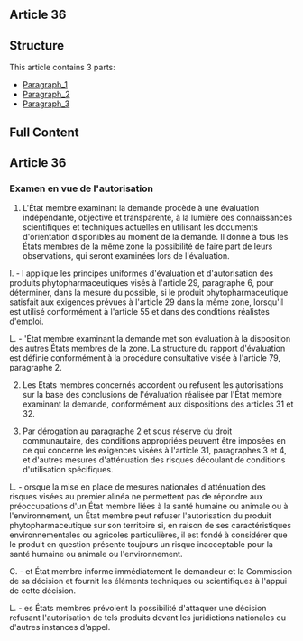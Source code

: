 ## Article 36

## Structure

This article contains 3 parts:

- [Paragraph_1](./Paragraph_1.md)
- [Paragraph_2](./Paragraph_2.md)
- [Paragraph_3](./Paragraph_3.md)

## Full Content

## Article 36

### Examen en vue de l'autorisation

1. L'État membre examinant la demande procède à une évaluation indépendante, objective et transparente, à la lumière des connaissances scientifiques et techniques actuelles en utilisant les documents d'orientation disponibles au moment de la demande. Il donne à tous les États membres de la même zone la possibilité de faire part de leurs observations, qui seront examinées lors de l'évaluation.

I. - l applique les principes uniformes d'évaluation et d'autorisation des produits phytopharmaceutiques visés à l'article 29, paragraphe 6, pour déterminer, dans la mesure du possible, si le produit phytopharmaceutique satisfait aux exigences prévues à l'article 29 dans la même zone, lorsqu'il est utilisé conformément à l'article 55 et dans des conditions réalistes d'emploi.

L. - 'État membre examinant la demande met son évaluation à la disposition des autres États membres de la zone. La structure du rapport d'évaluation est définie conformément à la procédure consultative visée à l'article 79, paragraphe 2.

2. Les États membres concernés accordent ou refusent les autorisations sur la base des conclusions de l'évaluation réalisée par l'État membre examinant la demande, conformément aux dispositions des articles 31 et 32.

3. Par dérogation au paragraphe 2 et sous réserve du droit communautaire, des conditions appropriées peuvent être imposées en ce qui concerne les exigences visées à l'article 31, paragraphes 3 et 4, et d'autres mesures d'atténuation des risques découlant de conditions d'utilisation spécifiques.

L. - orsque la mise en place de mesures nationales d'atténuation des risques visées au premier alinéa ne permettent pas de répondre aux préoccupations d'un État membre liées à la santé humaine ou animale ou à l'environnement, un État membre peut refuser l'autorisation du produit phytopharmaceutique sur son territoire si, en raison de ses caractéristiques environnementales ou agricoles particulières, il est fondé à considérer que le produit en question présente toujours un risque inacceptable pour la santé humaine ou animale ou l'environnement.

C. - et État membre informe immédiatement le demandeur et la Commission de sa décision et fournit les éléments techniques ou scientifiques à l'appui de cette décision.

L. - es États membres prévoient la possibilité d'attaquer une décision refusant l'autorisation de tels produits devant les juridictions nationales ou d'autres instances d'appel.
